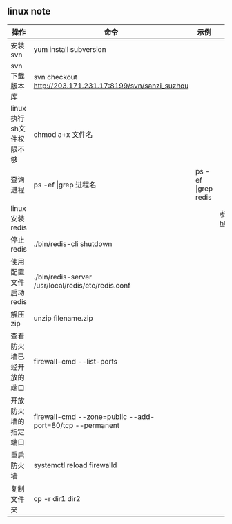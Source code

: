 ## linux note



|  操作  |  命令  |  示例  |  备注  |
|  ---- |  ---  |  ---   |  ---  |
|  安装svn  |  yum install subversion  |
|  svn下载版本库  |  svn checkout  http://203.171.231.17:8199/svn/sanzi_suzhou  |
|  linux 执行sh文件权限不够  |  chmod  a+x  文件名  |
|  查询进程  |  ps -ef \|grep 进程名 |  ps -ef \|grep redis |
|  linux 安装redis  |    |   |  参考网址：https://www.cnblogs.com/hunanzp/p/12304622.html  |
|  停止redis  |  ./bin/redis-cli shutdown  |
|  使用配置文件启动redis  |  ./bin/redis-server /usr/local/redis/etc/redis.conf  |
|  解压zip  |  unzip filename.zip  |
|  查看防火墙已经开放的端口  |  firewall-cmd --list-ports  |
|  开放防火墙的指定端口  |  firewall-cmd --zone=public --add-port=80/tcp --permanent  |
|  重启防火墙  |  systemctl reload firewalld  |
|  复制文件夹  |  cp -r dir1 dir2  |

